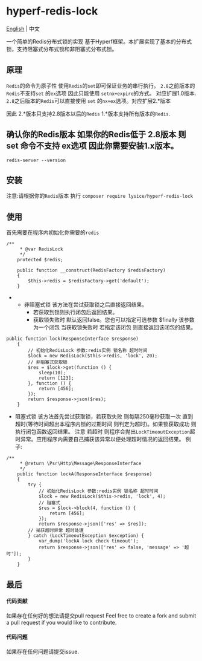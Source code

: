 # hyperf-redis-lock
[English](./README.md) | 中文

一个简单的Redis分布式锁的实现 基于Hyperf框架。本扩展实现了基本的分布式锁，支持阻塞式分布式锁和非阻塞式分布式锁。

## 原理
`Redis`的命令为原子性 使用`Redis`的`set`即可保证业务的串行执行。
`2.8`之前版本的`Redis`不支持`set` 的`ex`选项 因此只能使用 `setnx+expire`的方式。 对应扩展1.0版本.
`2.8`之后版本的`Redis`可以直接使用 `set` 的`nx+ex`选项。对应扩展2.*版本

因此 2.*版本只支持2.8版本以后的`Redis` 1.*版本支持所有版本的`Redis`.

## 确认你的Redis版本 如果你的Redis低于 2.8版本 则set 命令不支持 ex选项 因此你需要安装1.x版本。
`redis-server --version`

## 安装 
注意:请根据你的`Redis`版本
执行 `composer require lysice/hyperf-redis-lock`

## 使用
首先需要在程序内初始化你需要的`redis`
```
/**
     * @var RedisLock
     */
    protected $redis;

    public function __construct(RedisFactory $redisFactory)
    {
        $this->redis = $redisFactory->get('default');
    }
```

- - 非阻塞式锁 该方法在尝试获取锁之后直接返回结果。
    - 若获取到锁则执行闭包后返回结果。
    - 获取锁失败时 默认返回false。您也可以指定可选参数 $finally 该参数为一个闭包 当获取锁失败时 若指定该闭包 则直接返回该闭包的结果。
```
public function lock(ResponseInterface $response)
    {
        // 初始化RedisLock 参数:redis实例 锁名称 超时时间
        $lock = new RedisLock($this->redis, 'lock', 20);
        // 非阻塞式获取锁
        $res = $lock->get(function () {
            sleep(10);
            return [123];
        }, function () {
            return [456];
        });
        return $response->json($res);
    }
```
- 阻塞式锁 该方法首先尝试获取锁，若获取失败 则每隔250毫秒获取一次 直到超时(等待时间超出本程序内锁的过期时间 则判定为超时)。如果锁获取成功 则执行闭包函数返回结果。
注意 若超时 则程序会抛出`LockTimeoutException`超时异常。应用程序内需要自己捕获该异常以便处理超时情况的返回结果。
例子:
```
/**
     * @return \Psr\Http\Message\ResponseInterface
     */
    public function lockA(ResponseInterface $response)
    {
        try {
            // 初始化RedisLock 参数:redis实例 锁名称 超时时间
            $lock = new RedisLock($this->redis, 'lock', 4);
            // 阻塞式
            $res = $lock->block(4, function () {
                return [456];
            });
            return $response->json(['res' => $res]);
        // 捕获超时异常 超时处理
        } catch (LockTimeoutException $exception) {
            var_dump('lockA lock check timeout');
            return $response->json(['res' => false, 'message' => '超时']);
        }
    }
```


## 最后

#### 代码贡献
如果存在任何好的想法请提交pull request
Feel free to create a fork and submit a pull request if you would like to contribute.

#### 代码问题
如果存在任何问题请提交issue.
